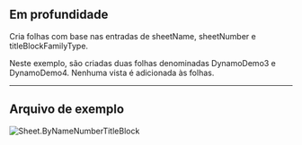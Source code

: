 ## Em profundidade
Cria folhas com base nas entradas de sheetName, sheetNumber e titleBlockFamilyType.

Neste exemplo, são criadas duas folhas denominadas DynamoDemo3 e DynamoDemo4.  Nenhuma vista é adicionada às folhas.

___
## Arquivo de exemplo

![Sheet.ByNameNumberTitleBlock](./Revit.Elements.Views.Sheet.ByNameNumberTitleBlock_img.jpg)
